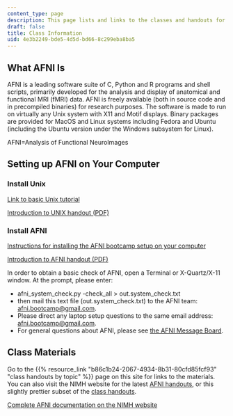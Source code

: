 ```yaml
---
content_type: page
description: This page lists and links to the classes and handouts for each session.
draft: false
title: Class Information
uid: 4e3b2249-bde5-4d5d-bd66-8c299eba8ba5
---
```

## What AFNI Is

AFNI is a leading software suite of C, Python and R programs and shell scripts, primarily developed for the analysis and display of anatomical and functional MRI (fMRI) data. AFNI is freely available (both in source code and in precompiled binaries) for research purposes. The software is made to run on virtually any Unix system with X11 and Motif displays. Binary packages are provided for MacOS and Linux systems including Fedora and Ubuntu (including the Ubuntu version under the Windows subsystem for Linux). 

AFNI=Analysis of Functional NeuroImages

## Setting up AFNI on Your Computer

### Install Unix

[Link to basic Unix tutorial](https://afni.nimh.nih.gov/pub/dist/doc/htmldoc/educational/unix_tutorial/index.html#)

[Introduction to UNIX handout (PDF)](https://afni.nimh.nih.gov/pub/dist/edu/latest/afni_handouts/afni00_unix.pdf)

### Install AFNI

[Instructions for installing the AFNI bootcamp setup on your computer](https://afni.nimh.nih.gov/pub/dist/doc/htmldoc/background_install/install_instructs/index.html)

[Introduction to AFNI handout (PDF)](https://afni.nimh.nih.gov/pub/dist/edu/latest/afni_handouts/afni01_intro.pdf)

In order to obtain a basic check of AFNI, open a Terminal or X-Quartz/X-11 window. At the prompt, please enter:

- afni\_system\_check.py -check\_all > out.system\_check.txt
- then mail this text file (out.system\_check.txt) to the AFNI team: [afni.bootcamp@gmail.com](mailto:afni.bootcamp@gmail.com).
- Please direct any laptop setup questions to the same email address: [afni.bootcamp@gmail.com](mailto:afni.bootcamp@gmail.com).
- For general questions about AFNI, please see [the AFNI Message Board](https://afni.nimh.nih.gov/afni/community/board). 

## Class Materials

Go to the {{% resource_link "b86c1b24-2067-4934-8b31-80cfd85fcf93" "class handouts by topic" %}} page on this site for links to the materials. You can also visit the NIMH website for the latest [AFNI handouts](https://afni.nimh.nih.gov/pub/dist/edu/latest/afni_handouts/), or this slightly prettier subset of the [class handouts](https://afni.nimh.nih.gov/Class_handouts).

[Complete AFNI documentation on the NIMH website](https://afni.nimh.nih.gov/pub/dist/doc/htmldoc/index.html)